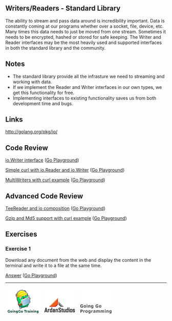 ## Writers/Readers - Standard Library

The ability to stream and pass data around is incredibility important. Data is constantly coming at our programs whether over a socket, file, device, etc. Many times this data needs to just be moved from one stream. Sometimes it needs to be encrypted, hashed or stored for safe keeping. The Writer and Reader interfaces may be the most heavily used and supported interfaces in both the standard library and the community.

## Notes

* The standard library provide all the infrasture we need to streaming and working with data.
* If we implement the Reader and Writer interfaces in our own types, we get this functionality for free.
* Implementing interfaces to existing functionality saves us from both development time and bugs.

## Links

http://golang.org/pkg/io/

## Code Review

[io.Writer interface](example1/example1.go) ([Go Playground](http://play.golang.org/p/6pZ8RYzIN5))

[Simple curl with io.Reader and io.Writer](example2/example2.go) ([Go Playground](http://play.golang.org/p/W3YoitIiT-))

[MultiWriters with curl example](example3/example3.go) ([Go Playground](http://play.golang.org/p/2PwJ2KDxDM))

## Advanced Code Review

[TeeReader and io composition](advanced/example1/example1.go) ([Go Playground](http://play.golang.org/p/Tmt7v3fIQF))

[Gzip and Md5 support with curl example](advanced/example2/example2.go) ([Go Playground](http://play.golang.org/p/4S7VHk7IJb))

## Exercises

### Exercise 1

Download any document from the web and display the content in the terminal and write it to a file at the same time.

[Answer](exercises/exercise1/exercise1.go) ([Go Playground](http://play.golang.org/p/3s-weLqNZC))

___
[![GoingGo Training](../../00-slides/images/ggt_logo.png)](http://www.goinggotraining.net)
[![Ardan Studios](../../00-slides/images/ardan_logo.png)](http://www.ardanstudios.com)
[![GoingGo Blog](../../00-slides/images/ggb_logo.png)](http://www.goinggo.net)